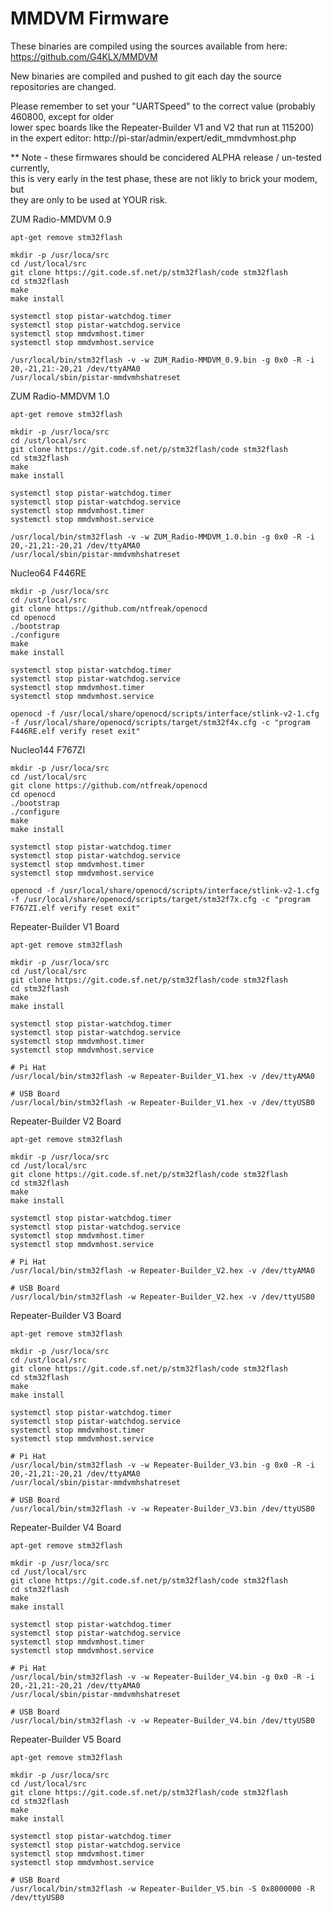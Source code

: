 # MMDVM Firmware
These binaries are compiled using the sources available from here: https://github.com/G4KLX/MMDVM

New binaries are compiled and pushed to git each day the source repositories are changed.

Please remember to set your "UARTSpeed" to the correct value (probably 460800, except for older  
lower spec boards like the Repeater-Builder V1 and V2 that run at 115200)  
in the expert editor: http://pi-star/admin/expert/edit_mmdvmhost.php

** Note - these firmwares should be concidered ALPHA release / un-tested currently,  
this is very early in the test phase, these are not likly to brick your modem, but  
they are only to be used at YOUR risk.

ZUM Radio-MMDVM 0.9

    apt-get remove stm32flash

    mkdir -p /usr/loca/src
    cd /ust/local/src
    git clone https://git.code.sf.net/p/stm32flash/code stm32flash
    cd stm32flash
    make
    make install

    systemctl stop pistar-watchdog.timer
    systemctl stop pistar-watchdog.service
    systemctl stop mmdvmhost.timer
    systemctl stop mmdvmhost.service

    /usr/local/bin/stm32flash -v -w ZUM_Radio-MMDVM_0.9.bin -g 0x0 -R -i 20,-21,21:-20,21 /dev/ttyAMA0
    /usr/local/sbin/pistar-mmdvmhshatreset

ZUM Radio-MMDVM 1.0

    apt-get remove stm32flash

    mkdir -p /usr/loca/src
    cd /ust/local/src
    git clone https://git.code.sf.net/p/stm32flash/code stm32flash
    cd stm32flash
    make
    make install

    systemctl stop pistar-watchdog.timer
    systemctl stop pistar-watchdog.service
    systemctl stop mmdvmhost.timer
    systemctl stop mmdvmhost.service

    /usr/local/bin/stm32flash -v -w ZUM_Radio-MMDVM_1.0.bin -g 0x0 -R -i 20,-21,21:-20,21 /dev/ttyAMA0
    /usr/local/sbin/pistar-mmdvmhshatreset

Nucleo64 F446RE

    mkdir -p /usr/loca/src
    cd /ust/local/src
    git clone https://github.com/ntfreak/openocd
    cd openocd
    ./bootstrap
    ./configure
    make
    make install

    systemctl stop pistar-watchdog.timer
    systemctl stop pistar-watchdog.service
    systemctl stop mmdvmhost.timer
    systemctl stop mmdvmhost.service

    openocd -f /usr/local/share/openocd/scripts/interface/stlink-v2-1.cfg -f /usr/local/share/openocd/scripts/target/stm32f4x.cfg -c "program F446RE.elf verify reset exit"

Nucleo144 F767ZI

    mkdir -p /usr/loca/src
    cd /ust/local/src
    git clone https://github.com/ntfreak/openocd
    cd openocd
    ./bootstrap
    ./configure
    make
    make install

    systemctl stop pistar-watchdog.timer
    systemctl stop pistar-watchdog.service
    systemctl stop mmdvmhost.timer
    systemctl stop mmdvmhost.service

    openocd -f /usr/local/share/openocd/scripts/interface/stlink-v2-1.cfg -f /usr/local/share/openocd/scripts/target/stm32f7x.cfg -c "program F767ZI.elf verify reset exit"

Repeater-Builder V1 Board

    apt-get remove stm32flash

    mkdir -p /usr/loca/src
    cd /ust/local/src
    git clone https://git.code.sf.net/p/stm32flash/code stm32flash
    cd stm32flash
    make
    make install

    systemctl stop pistar-watchdog.timer
    systemctl stop pistar-watchdog.service
    systemctl stop mmdvmhost.timer
    systemctl stop mmdvmhost.service

    # Pi Hat
    /usr/local/bin/stm32flash -w Repeater-Builder_V1.hex -v /dev/ttyAMA0

    # USB Board
    /usr/local/bin/stm32flash -w Repeater-Builder_V1.hex -v /dev/ttyUSB0

Repeater-Builder V2 Board

    apt-get remove stm32flash

    mkdir -p /usr/loca/src
    cd /ust/local/src
    git clone https://git.code.sf.net/p/stm32flash/code stm32flash
    cd stm32flash
    make
    make install

    systemctl stop pistar-watchdog.timer
    systemctl stop pistar-watchdog.service
    systemctl stop mmdvmhost.timer
    systemctl stop mmdvmhost.service

    # Pi Hat
    /usr/local/bin/stm32flash -w Repeater-Builder_V2.hex -v /dev/ttyAMA0

    # USB Board
    /usr/local/bin/stm32flash -w Repeater-Builder_V2.hex -v /dev/ttyUSB0

Repeater-Builder V3 Board

    apt-get remove stm32flash

    mkdir -p /usr/loca/src
    cd /ust/local/src
    git clone https://git.code.sf.net/p/stm32flash/code stm32flash
    cd stm32flash
    make
    make install

    systemctl stop pistar-watchdog.timer
    systemctl stop pistar-watchdog.service
    systemctl stop mmdvmhost.timer
    systemctl stop mmdvmhost.service

    # Pi Hat
    /usr/local/bin/stm32flash -v -w Repeater-Builder_V3.bin -g 0x0 -R -i 20,-21,21:-20,21 /dev/ttyAMA0
    /usr/local/sbin/pistar-mmdvmhshatreset

    # USB Board
    /usr/local/bin/stm32flash -v -w Repeater-Builder_V3.bin /dev/ttyUSB0

Repeater-Builder V4 Board

    apt-get remove stm32flash

    mkdir -p /usr/loca/src
    cd /ust/local/src
    git clone https://git.code.sf.net/p/stm32flash/code stm32flash
    cd stm32flash
    make
    make install

    systemctl stop pistar-watchdog.timer
    systemctl stop pistar-watchdog.service
    systemctl stop mmdvmhost.timer
    systemctl stop mmdvmhost.service

    # Pi Hat
    /usr/local/bin/stm32flash -v -w Repeater-Builder_V4.bin -g 0x0 -R -i 20,-21,21:-20,21 /dev/ttyAMA0
    /usr/local/sbin/pistar-mmdvmhshatreset

    # USB Board
    /usr/local/bin/stm32flash -v -w Repeater-Builder_V4.bin /dev/ttyUSB0

Repeater-Builder V5 Board

    apt-get remove stm32flash

    mkdir -p /usr/loca/src
    cd /ust/local/src
    git clone https://git.code.sf.net/p/stm32flash/code stm32flash
    cd stm32flash
    make
    make install

    systemctl stop pistar-watchdog.timer
    systemctl stop pistar-watchdog.service
    systemctl stop mmdvmhost.timer
    systemctl stop mmdvmhost.service

    # USB Board
    /usr/local/bin/stm32flash -w Repeater-Builder_V5.bin -S 0x8000000 -R /dev/ttyUSB0

